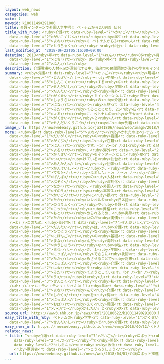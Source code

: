 ```yaml
---
layout: web_news
categories: web
cate: 1
newsid: k10011490291000
title: 介護インターンで外国人学生招く ベトナムから2人到着 仙台
title_with_ruby: <ruby>介護<rt data-ruby-level="7">かいご</rt></ruby>インターンで<ruby>外国人<rt
  data-ruby-level="2">がいこくじん</rt></ruby><ruby>学生<rt data-ruby-level="1">がくせい</rt></ruby><ruby>招<rt
  data-ruby-level="5">まね</rt></ruby>く ベトナムから2<ruby>人<rt data-ruby-level="1">にん</rt></ruby><ruby>到着<rt
  data-ruby-level="7">とうちゃく</rt></ruby> <ruby>仙台<rt data-ruby-level="7">せんだい</rt></ruby>
last_modified_at: '2018-06-22T05:16:00+09:00'
datetime: 2018<ruby>年<rt data-ruby-level="1">ねん</rt></ruby>06<ruby>月<rt data-ruby-level="1">がつ</rt></ruby>22<ruby>日<rt
  data-ruby-level="1">にち</rt></ruby> 05<ruby>時<rt data-ruby-level="2">じ</rt></ruby>16<ruby>分<rt
  data-ruby-level="2">ふん</rt></ruby>
description: 介護現場の人材不足が深刻化する中、仙台市の民間団体が海外の学生をインターンとして招き、将来の介護を担う人材として育てることになり、21日夜に、ベトナムの女子大学生２人が仙台空港に到着しました。
summary: <ruby>介護<rt data-ruby-level="7">かいご</rt></ruby><ruby>現場<rt data-ruby-level="5">げんば</rt></ruby>の<ruby>人材<rt
  data-ruby-level="4">じんざい</rt></ruby><ruby>不足<rt data-ruby-level="4">ぶそく</rt></ruby>が<ruby>深刻化<rt
  data-ruby-level="6">しんこくか</rt></ruby>する<ruby>中<rt data-ruby-level="6">なか</rt></ruby>、<ruby>仙台市<rt
  data-ruby-level="7">せんだいし</rt></ruby>の<ruby>民間<rt data-ruby-level="4">みんかん</rt></ruby><ruby>団体<rt
  data-ruby-level="5">だんたい</rt></ruby>が<ruby>海外<rt data-ruby-level="2">かいがい</rt></ruby>の<ruby>学生<rt
  data-ruby-level="1">がくせい</rt></ruby>をインターンとして<ruby>招<rt data-ruby-level="5">まね</rt></ruby>き、<ruby>将来<rt
  data-ruby-level="6">しょうらい</rt></ruby>の<ruby>介護<rt data-ruby-level="7">かいご</rt></ruby>を<ruby>担<rt
  data-ruby-level="7">にな</rt></ruby>う<ruby>人材<rt data-ruby-level="4">じんざい</rt></ruby>として<ruby>育<rt
  data-ruby-level="3">そだ</rt></ruby>てることになり、21<ruby>日<rt data-ruby-level="1">にち</rt></ruby><ruby>夜<rt
  data-ruby-level="2">よる</rt></ruby>に、ベトナムの<ruby>女子大<rt data-ruby-level="1">じょしだい</rt></ruby><ruby>学生<rt
  data-ruby-level="1">がくせい</rt></ruby>２<ruby>人<rt data-ruby-level="1">にん</rt></ruby>が<ruby>仙台空港<rt
  data-ruby-level="7">せんだいくうこう</rt></ruby>に<ruby>到着<rt data-ruby-level="7">とうちゃく</rt></ruby>しました。
image_url: https://newswebeasy.github.io/ja201806/news/web/image/2018/06/22/K10011490291_1806220934_1806220938_01_02.jpg
more: <ruby>招<rt data-ruby-level="5">まね</rt></ruby>かれたのはベトナム・ホーチミン<ruby>市<rt data-ruby-level="2">し</rt></ruby>の<ruby>大学<rt
  data-ruby-level="1">だいがく</rt></ruby>の<ruby>看護<rt data-ruby-level="6">かんご</rt></ruby><ruby>学部<rt
  data-ruby-level="3">がくぶ</rt></ruby>に<ruby>在籍<rt data-ruby-level="7">ざいせき</rt></ruby>する、フン・ティ・クインさんとファム・ティ・ティウ・リさんの２<ruby>人<rt
  data-ruby-level="1">にん</rt></ruby>です。<br /><br />21<ruby>日<rt data-ruby-level="1">にち</rt></ruby><ruby>夜<rt
  data-ruby-level="2">よる</rt></ruby>、<ruby>海外<rt data-ruby-level="2">かいがい</rt></ruby>の<ruby>学生<rt
  data-ruby-level="1">がくせい</rt></ruby>をインターンとして<ruby>受<rt data-ruby-level="4">う</rt></ruby>け<ruby>付<rt
  data-ruby-level="4">つ</rt></ruby>けている<ruby>仙台市<rt data-ruby-level="7">せんだいし</rt></ruby>の<ruby>民間<rt
  data-ruby-level="4">みんかん</rt></ruby><ruby>団体<rt data-ruby-level="5">だんたい</rt></ruby>の<ruby>関係者<rt
  data-ruby-level="4">かんけいしゃ</rt></ruby>が、<ruby>空港<rt data-ruby-level="3">くうこう</rt></ruby>で<ruby>出迎<rt
  data-ruby-level="7">でむか</rt></ruby>えました。<br /><br /><ruby>介護<rt data-ruby-level="7">かいご</rt></ruby><ruby>現場<rt
  data-ruby-level="5">げんば</rt></ruby>の<ruby>人材<rt data-ruby-level="4">じんざい</rt></ruby><ruby>不足<rt
  data-ruby-level="4">ぶそく</rt></ruby>が<ruby>深刻化<rt data-ruby-level="6">しんこくか</rt></ruby>する<ruby>中<rt
  data-ruby-level="6">なか</rt></ruby>、<ruby>外国人<rt data-ruby-level="2">がいこくじん</rt></ruby>は「<ruby>技能<rt
  data-ruby-level="5">ぎのう</rt></ruby><ruby>実習生<rt data-ruby-level="3">じっしゅうせい</rt></ruby>」などとして<ruby>介護<rt
  data-ruby-level="7">かいご</rt></ruby>に<ruby>携<rt data-ruby-level="7">たずさ</rt></ruby>わることができますが、<ruby>高<rt
  data-ruby-level="2">たか</rt></ruby>いレベルの<ruby>日本語<rt data-ruby-level="2">にほんご</rt></ruby><ruby>能力<rt
  data-ruby-level="5">のうりょく</rt></ruby>や<ruby>介護<rt data-ruby-level="7">かいご</rt></ruby>の<ruby>国家<rt
  data-ruby-level="2">こっか</rt></ruby><ruby>資格<rt data-ruby-level="5">しかく</rt></ruby>が<ruby>求<rt
  data-ruby-level="4">もと</rt></ruby>められるため、<ruby>実際<rt data-ruby-level="5">じっさい</rt></ruby>のハードルは<ruby>高<rt
  data-ruby-level="2">たか</rt></ruby>いのが<ruby>実情<rt data-ruby-level="5">じつじょう</rt></ruby>です。<br
  /><br />このため、<ruby>仙台市<rt data-ruby-level="7">せんだいし</rt></ruby>の<ruby>民間<rt data-ruby-level="4">みんかん</rt></ruby><ruby>団体<rt
  data-ruby-level="5">だんたい</rt></ruby>は、<ruby>介護<rt data-ruby-level="7">かいご</rt></ruby>に<ruby>必要<rt
  data-ruby-level="4">ひつよう</rt></ruby>な<ruby>知識<rt data-ruby-level="5">ちしき</rt></ruby>と<ruby>日本語<rt
  data-ruby-level="2">にほんご</rt></ruby>の<ruby>基礎<rt data-ruby-level="7">きそ</rt></ruby>を<ruby>学<rt
  data-ruby-level="1">まな</rt></ruby>んだ<ruby>海外<rt data-ruby-level="2">かいがい</rt></ruby>の<ruby>優秀<rt
  data-ruby-level="7">ゆうしゅう</rt></ruby>な<ruby>学生<rt data-ruby-level="1">がくせい</rt></ruby>をインターンとして<ruby>招<rt
  data-ruby-level="5">まね</rt></ruby>き、１<ruby>年間<rt data-ruby-level="2">ねんかん</rt></ruby>、<ruby>日本<rt
  data-ruby-level="1">にっぽん</rt></ruby>でさらに<ruby>技術<rt data-ruby-level="5">ぎじゅつ</rt></ruby>を<ruby>高<rt
  data-ruby-level="2">たか</rt></ruby>めさせることで<ruby>将来<rt data-ruby-level="6">しょうらい</rt></ruby>、<ruby>日本<rt
  data-ruby-level="1">にっぽん</rt></ruby>の<ruby>介護<rt data-ruby-level="7">かいご</rt></ruby>を<ruby>担<rt
  data-ruby-level="7">にな</rt></ruby>う<ruby>人材<rt data-ruby-level="4">じんざい</rt></ruby>として<ruby>育<rt
  data-ruby-level="3">そだ</rt></ruby>てようとしています。<br /><br /><ruby>団体<rt data-ruby-level="5">だんたい</rt></ruby>によりますと、こうしたインターンでの<ruby>受<rt
  data-ruby-level="3">う</rt></ruby>け<ruby>入<rt data-ruby-level="3">い</rt></ruby>れは、<ruby>全国<rt
  data-ruby-level="3">ぜんこく</rt></ruby>で<ruby>初<rt data-ruby-level="4">はじ</rt></ruby>めてだということです。<br
  /><br />ファム・ティ・ティウ・リさんは「１<ruby>年<rt data-ruby-level="1">ねん</rt></ruby><ruby>学<rt
  data-ruby-level="1">まな</rt></ruby>んで<ruby>介護<rt data-ruby-level="7">かいご</rt></ruby>の<ruby>資格<rt
  data-ruby-level="5">しかく</rt></ruby>を<ruby>得<rt data-ruby-level="4">え</rt></ruby>たい。<ruby>日本<rt
  data-ruby-level="1">にっぽん</rt></ruby>の<ruby>介護<rt data-ruby-level="7">かいご</rt></ruby>を<ruby>覚<rt
  data-ruby-level="4">おぼ</rt></ruby>えて<ruby>母国<rt data-ruby-level="2">ぼこく</rt></ruby>でも<ruby>生<rt
  data-ruby-level="1">い</rt></ruby>かしたい」と<ruby>話<rt data-ruby-level="2">はな</rt></ruby>していました。
source_url: https://www3.nhk.or.jp/news/html/20180622/k10011490291000.html
easy_title_with_ruby: ベトナムの<ruby>学生<rt data-ruby-level="1">がくせい</rt></ruby>が<ruby>仙台市<rt
  data-ruby-level="7">せんだいし</rt></ruby>で<ruby>介護<rt data-ruby-level="7">かいご</rt></ruby>のインターンになる
easy_news_url: https://newswebeasy.github.io/news/easy/2018/06/22/ベトナムの学生が仙台市で介護のインターンになる
related_news:
- title: “<ruby>介護<rt data-ruby-level="7">かいご</rt></ruby>ロボット<ruby>推進<rt data-ruby-level="6">すいしん</rt></ruby><ruby>室<rt
    data-ruby-level="2">しつ</rt></ruby>”で<ruby>開発<rt data-ruby-level="3">かいはつ</rt></ruby>メーカー<ruby>支援<rt
    data-ruby-level="7">しえん</rt></ruby><ruby>強化<rt data-ruby-level="3">きょうか</rt></ruby>
    <ruby>厚労省<rt data-ruby-level="7">こうろうしょう</rt></ruby>
  url: https://newswebeasy.github.io/news/web/2018/04/01/介護ロボット推進室で開発メーカー支援強化-厚労省
...
```

